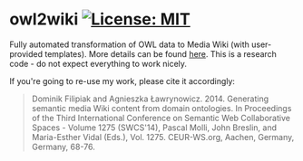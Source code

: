owl2wiki [![License: MIT](https://img.shields.io/badge/License-MIT-yellow.svg)](https://opensource.org/licenses/MIT)
========

Fully automated transformation of OWL data to Media Wiki (with user-provided templates). More details can be found [here](http://ceur-ws.org/Vol-1275/swcs2014_submission_5.pdf). This is a research code - do not expect everything to work nicely.

If you're going to re-use my work, please cite it accordingly:
> Dominik Filipiak and Agnieszka Ławrynowicz. 2014. Generating semantic media Wiki content from domain ontologies. In Proceedings of the Third International Conference on Semantic Web Collaborative Spaces - Volume 1275 (SWCS'14), Pascal Molli, John Breslin, and Maria-Esther Vidal (Eds.), Vol. 1275. CEUR-WS.org, Aachen, Germany, Germany, 68-76.

